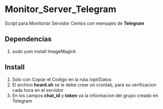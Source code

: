 # Monitor_Server_Telegram
Script para Monitoriar Servidor Centos con mensajes de **Telegram**

## Dependencias
1. sudo yum install ImageMagick

## Install
1. Solo con Copiar el Codigo en la ruta /opt/Datos
2. El archivo **heard.sh** se le debe crear un crontab, para su verificacion cada hora en el servidor
3. En los campos **chat_id** y **token** va la informacion del grupo creado en Telegram

